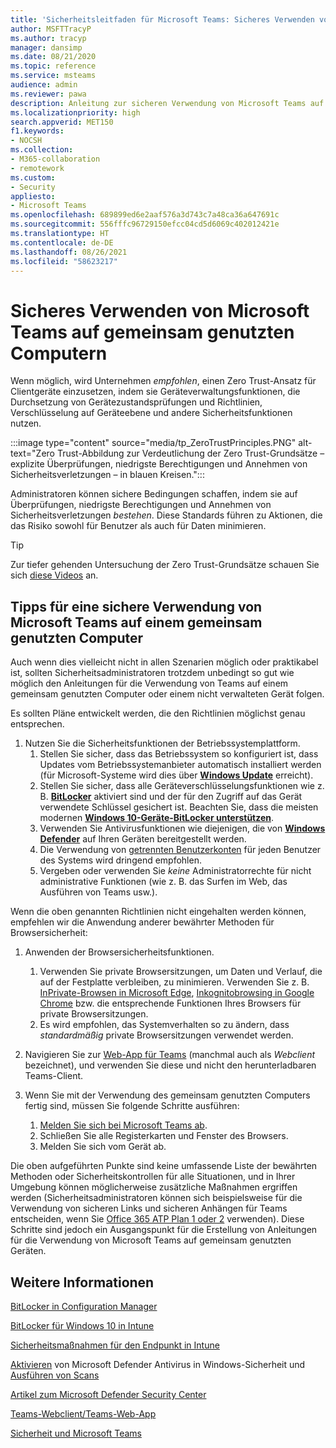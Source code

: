 ```yaml
---
title: 'Sicherheitsleitfaden für Microsoft Teams: Sicheres Verwenden von Microsoft Teams auf gemeinsam genutzten Computern'
author: MSFTTracyP
ms.author: tracyp
manager: dansimp
ms.date: 08/21/2020
ms.topic: reference
ms.service: msteams
audience: admin
ms.reviewer: pawa
description: Anleitung zur sicheren Verwendung von Microsoft Teams auf einem gemeinsam genutzten Computer am Arbeitsplatz.
ms.localizationpriority: high
search.appverid: MET150
f1.keywords:
- NOCSH
ms.collection:
- M365-collaboration
- remotework
ms.custom:
- Security
appliesto:
- Microsoft Teams
ms.openlocfilehash: 689899ed6e2aaf576a3d743c7a48ca36a647691c
ms.sourcegitcommit: 556fffc96729150efcc04cd5d6069c402012421e
ms.translationtype: HT
ms.contentlocale: de-DE
ms.lasthandoff: 08/26/2021
ms.locfileid: "58623217"
---
```

# <a name="use-microsoft-teams-securely-on-shared-computers"></a>Sicheres Verwenden von Microsoft Teams auf gemeinsam genutzten Computern

Wenn möglich, wird Unternehmen *empfohlen*, einen Zero Trust-Ansatz für Clientgeräte einzusetzen, indem sie Geräteverwaltungsfunktionen, die Durchsetzung von Gerätezustandsprüfungen und Richtlinien, Verschlüsselung auf Geräteebene und andere Sicherheitsfunktionen nutzen.

:::image type="content" source="media/tp_ZeroTrustPrinciples.PNG" alt-text="Zero Trust-Abbildung zur Verdeutlichung der Zero Trust-Grundsätze – explizite Überprüfungen, niedrigste Berechtigungen und Annehmen von Sicherheitsverletzungen – in blauen Kreisen.":::

Administratoren können sichere Bedingungen schaffen, indem sie auf Überprüfungen, niedrigste Berechtigungen und Annehmen von Sicherheitsverletzungen *bestehen*. Diese Standards führen zu Aktionen, die das Risiko sowohl für Benutzer als auch für Daten minimieren.

> [!TIP]
> Zur tiefer gehenden Untersuchung der Zero Trust-Grundsätze schauen Sie sich [diese Videos](/security/ciso-workshop/ciso-workshop-module-3#part-2-zero-trust-definition-and-models-1537) an.

## <a name="tips-for-using-microsoft-teams-securely-from-a-shared-computer"></a>Tipps für eine sichere Verwendung von Microsoft Teams auf einem gemeinsam genutzten Computer

Auch wenn dies vielleicht nicht in allen Szenarien möglich oder praktikabel ist, sollten Sicherheitsadministratoren trotzdem unbedingt so gut wie möglich den Anleitungen für die Verwendung von Teams auf einem gemeinsam genutzten Computer oder einem nicht verwalteten Gerät folgen.

Es sollten Pläne entwickelt werden, die den Richtlinien möglichst genau entsprechen.

1. Nutzen Sie die Sicherheitsfunktionen der Betriebssystemplattform.
    1. Stellen Sie sicher, dass das Betriebssystem so konfiguriert ist, dass Updates vom Betriebssystemanbieter automatisch installiert werden (für Microsoft-Systeme wird dies über [**Windows Update**](https://support.microsoft.com/help/12373/windows-update-faq) erreicht). 
    1. Stellen Sie sicher, dass alle Geräteverschlüsselungsfunktionen wie z. B. [**BitLocker**](/windows/security/information-protection/bitlocker/bitlocker-overview) aktiviert sind und der für den Zugriff auf das Gerät verwendete Schlüssel gesichert ist. Beachten Sie, dass die meisten modernen [**Windows 10-Geräte-BitLocker unterstützen**](/windows/security/information-protection/bitlocker/bitlocker-device-encryption-overview-windows-10). 
    1. Verwenden Sie Antivirusfunktionen wie diejenigen, die von [**Windows Defender**](/windows/security/threat-protection/microsoft-defender-antivirus/microsoft-defender-antivirus-in-windows-10) auf Ihren Geräten bereitgestellt werden.
    1. Die Verwendung von [getrennten Benutzerkonten](https://support.microsoft.com/help/4026923/windows-10-create-a-local-user-or-administrator-account) für jeden Benutzer des Systems wird dringend empfohlen.
    1. Vergeben oder verwenden Sie *keine* Administratorrechte für nicht administrative Funktionen (wie z. B. das Surfen im Web, das Ausführen von Teams usw.).

Wenn die oben genannten Richtlinien nicht eingehalten werden können, empfehlen wir die Anwendung anderer bewährter Methoden für Browsersicherheit:

1. Anwenden der Browsersicherheitsfunktionen.
    1. Verwenden Sie private Browsersitzungen, um Daten und Verlauf, die auf der Festplatte verbleiben, zu minimieren. Verwenden Sie z. B. [InPrivate-Browsen in Microsoft Edge](https://support.microsoft.com/help/4533513/microsoft-edge-browse-inprivate), [Inkognitobrowsing in Google Chrome](https://support.google.com/chrome/answer/95464?co=GENIE.Platform%3DDesktop&hl=en) bzw. die entsprechende Funktionen Ihres Browsers für private Browsersitzungen. 
    1. Es wird empfohlen, das Systemverhalten so zu ändern, dass *standardmäßig* private Browsersitzungen verwendet werden. 

2. Navigieren Sie zur [Web-App für Teams](https://teams.microsoft.com) (manchmal auch als *Webclient* bezeichnet), und verwenden Sie diese und nicht den herunterladbaren Teams-Client.

3. Wenn Sie mit der Verwendung des gemeinsam genutzten Computers fertig sind, müssen Sie folgende Schritte ausführen: 
    1. [Melden Sie sich bei Microsoft Teams ab](https://support.microsoft.com/office/sign-out-of-teams-a6d76e69-e1dd-4bc4-8e5f-04ba48384487).
    1. Schließen Sie alle Registerkarten und Fenster des Browsers.
    1. Melden Sie sich vom Gerät ab.

Die oben aufgeführten Punkte sind keine umfassende Liste der bewährten Methoden oder Sicherheitskontrollen für alle Situationen, und in Ihrer Umgebung können möglicherweise zusätzliche Maßnahmen ergriffen werden (Sicherheitsadministratoren können sich beispielsweise für die Verwendung von sicheren Links und sicheren Anhängen für Teams entscheiden, wenn Sie [Office 365 ATP Plan 1 oder 2](/microsoft-365/security/office-365-security/office-365-atp#office-365-atp-plan-1-and-plan-2) verwenden). Diese Schritte sind jedoch ein Ausgangspunkt für die Erstellung von Anleitungen für die Verwendung von Microsoft Teams auf gemeinsam genutzten Geräten.

## <a name="more-information"></a>Weitere Informationen

[BitLocker in Configuration Manager](/mem/configmgr/protect/deploy-use/bitlocker/deploy-management-agent)

[BitLocker für Windows 10 in Intune](/mem/intune/protect/encrypt-devices)

[Sicherheitsmaßnahmen für den Endpunkt in Intune](/mem/intune/protect/endpoint-security)

[Aktivieren](/windows/security/threat-protection/microsoft-defender-antivirus/microsoft-defender-security-center-antivirus#ensure-microsoft-defender-antivirus-is-enabled-in-the-windows-security-app) von Microsoft Defender Antivirus in Windows-Sicherheit und [Ausführen von Scans](/windows/security/threat-protection/microsoft-defender-antivirus/microsoft-defender-security-center-antivirus#run-a-scan-with-the-windows-security-app)

[Artikel zum Microsoft Defender Security Center](/windows/security/threat-protection/microsoft-defender-antivirus/microsoft-defender-security-center-antivirus)

[Teams-Webclient/Teams-Web-App](./get-clients.md#web-client)

[Sicherheit und Microsoft Teams](./teams-security-guide.md)
